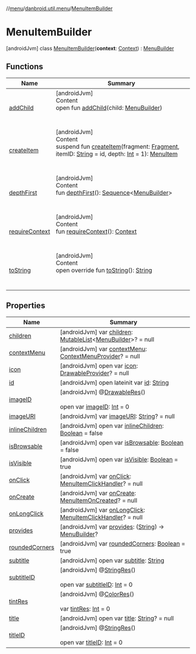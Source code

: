 //[menu](../../../index.md)/[danbroid.util.menu](../index.md)/[MenuItemBuilder](index.md)



# MenuItemBuilder  
 [androidJvm] class [MenuItemBuilder](index.md)(**context**: [Context](https://developer.android.com/reference/kotlin/android/content/Context.html)) : [MenuBuilder](../-menu-builder/index.md)   


## Functions  
  
|  Name |  Summary | 
|---|---|
| <a name="danbroid.util.menu/MenuBuilder/addChild/#danbroid.util.menu.MenuBuilder/PointingToDeclaration/"></a>[addChild](../-menu-builder/add-child.md)| <a name="danbroid.util.menu/MenuBuilder/addChild/#danbroid.util.menu.MenuBuilder/PointingToDeclaration/"></a>[androidJvm]  <br>Content  <br>open fun [addChild](../-menu-builder/add-child.md)(child: [MenuBuilder](../-menu-builder/index.md))  <br><br><br>|
| <a name="danbroid.util.menu/MenuItemBuilder/createItem/#androidx.fragment.app.Fragment#kotlin.String#kotlin.Int/PointingToDeclaration/"></a>[createItem](create-item.md)| <a name="danbroid.util.menu/MenuItemBuilder/createItem/#androidx.fragment.app.Fragment#kotlin.String#kotlin.Int/PointingToDeclaration/"></a>[androidJvm]  <br>Content  <br>suspend fun [createItem](create-item.md)(fragment: [Fragment](https://developer.android.com/reference/kotlin/androidx/fragment/app/Fragment.html), itemID: [String](https://kotlinlang.org/api/latest/jvm/stdlib/kotlin/-string/index.html) = id, depth: [Int](https://kotlinlang.org/api/latest/jvm/stdlib/kotlin/-int/index.html) = 1): [MenuItem](../-menu-item/index.md)  <br><br><br>|
| <a name="danbroid.util.menu/MenuBuilder/depthFirst/#/PointingToDeclaration/"></a>[depthFirst](../-menu-builder/depth-first.md)| <a name="danbroid.util.menu/MenuBuilder/depthFirst/#/PointingToDeclaration/"></a>[androidJvm]  <br>Content  <br>fun [depthFirst](../-menu-builder/depth-first.md)(): [Sequence](https://kotlinlang.org/api/latest/jvm/stdlib/kotlin.sequences/-sequence/index.html)<[MenuBuilder](../-menu-builder/index.md)>  <br><br><br>|
| <a name="danbroid.util.menu/MenuBuilder/requireContext/#/PointingToDeclaration/"></a>[requireContext](../-menu-builder/require-context.md)| <a name="danbroid.util.menu/MenuBuilder/requireContext/#/PointingToDeclaration/"></a>[androidJvm]  <br>Content  <br>fun [requireContext](../-menu-builder/require-context.md)(): [Context](https://developer.android.com/reference/kotlin/android/content/Context.html)  <br><br><br>|
| <a name="danbroid.util.menu/MenuItemBuilder/toString/#/PointingToDeclaration/"></a>[toString](to-string.md)| <a name="danbroid.util.menu/MenuItemBuilder/toString/#/PointingToDeclaration/"></a>[androidJvm]  <br>Content  <br>open override fun [toString](to-string.md)(): [String](https://kotlinlang.org/api/latest/jvm/stdlib/kotlin/-string/index.html)  <br><br><br>|


## Properties  
  
|  Name |  Summary | 
|---|---|
| <a name="danbroid.util.menu/MenuItemBuilder/children/#/PointingToDeclaration/"></a>[children](index.md#%5Bdanbroid.util.menu%2FMenuItemBuilder%2Fchildren%2F%23%2FPointingToDeclaration%2F%5D%2FProperties%2F2119215733)| <a name="danbroid.util.menu/MenuItemBuilder/children/#/PointingToDeclaration/"></a> [androidJvm] var [children](index.md#%5Bdanbroid.util.menu%2FMenuItemBuilder%2Fchildren%2F%23%2FPointingToDeclaration%2F%5D%2FProperties%2F2119215733): [MutableList](https://kotlinlang.org/api/latest/jvm/stdlib/kotlin.collections/-mutable-list/index.html)<[MenuBuilder](../-menu-builder/index.md)>? = null   <br>|
| <a name="danbroid.util.menu/MenuItemBuilder/contextMenu/#/PointingToDeclaration/"></a>[contextMenu](index.md#%5Bdanbroid.util.menu%2FMenuItemBuilder%2FcontextMenu%2F%23%2FPointingToDeclaration%2F%5D%2FProperties%2F2119215733)| <a name="danbroid.util.menu/MenuItemBuilder/contextMenu/#/PointingToDeclaration/"></a> [androidJvm] var [contextMenu](index.md#%5Bdanbroid.util.menu%2FMenuItemBuilder%2FcontextMenu%2F%23%2FPointingToDeclaration%2F%5D%2FProperties%2F2119215733): [ContextMenuProvider](../index.md#%5Bdanbroid.util.menu%2FContextMenuProvider%2F%2F%2FPointingToDeclaration%2F%5D%2FClasslikes%2F2119215733)? = null   <br>|
| <a name="danbroid.util.menu/MenuItemBuilder/icon/#/PointingToDeclaration/"></a>[icon](index.md#%5Bdanbroid.util.menu%2FMenuItemBuilder%2Ficon%2F%23%2FPointingToDeclaration%2F%5D%2FProperties%2F2119215733)| <a name="danbroid.util.menu/MenuItemBuilder/icon/#/PointingToDeclaration/"></a> [androidJvm] open var [icon](index.md#%5Bdanbroid.util.menu%2FMenuItemBuilder%2Ficon%2F%23%2FPointingToDeclaration%2F%5D%2FProperties%2F2119215733): [DrawableProvider](../index.md#%5Bdanbroid.util.menu%2FDrawableProvider%2F%2F%2FPointingToDeclaration%2F%5D%2FClasslikes%2F2119215733)? = null   <br>|
| <a name="danbroid.util.menu/MenuItemBuilder/id/#/PointingToDeclaration/"></a>[id](index.md#%5Bdanbroid.util.menu%2FMenuItemBuilder%2Fid%2F%23%2FPointingToDeclaration%2F%5D%2FProperties%2F2119215733)| <a name="danbroid.util.menu/MenuItemBuilder/id/#/PointingToDeclaration/"></a> [androidJvm] open lateinit var [id](index.md#%5Bdanbroid.util.menu%2FMenuItemBuilder%2Fid%2F%23%2FPointingToDeclaration%2F%5D%2FProperties%2F2119215733): [String](https://kotlinlang.org/api/latest/jvm/stdlib/kotlin/-string/index.html)   <br>|
| <a name="danbroid.util.menu/MenuItemBuilder/imageID/#/PointingToDeclaration/"></a>[imageID](index.md#%5Bdanbroid.util.menu%2FMenuItemBuilder%2FimageID%2F%23%2FPointingToDeclaration%2F%5D%2FProperties%2F2119215733)| <a name="danbroid.util.menu/MenuItemBuilder/imageID/#/PointingToDeclaration/"></a> [androidJvm] @[DrawableRes](https://developer.android.com/reference/kotlin/androidx/annotation/DrawableRes.html)()  <br>  <br>open var [imageID](index.md#%5Bdanbroid.util.menu%2FMenuItemBuilder%2FimageID%2F%23%2FPointingToDeclaration%2F%5D%2FProperties%2F2119215733): [Int](https://kotlinlang.org/api/latest/jvm/stdlib/kotlin/-int/index.html) = 0   <br>|
| <a name="danbroid.util.menu/MenuItemBuilder/imageURI/#/PointingToDeclaration/"></a>[imageURI](index.md#%5Bdanbroid.util.menu%2FMenuItemBuilder%2FimageURI%2F%23%2FPointingToDeclaration%2F%5D%2FProperties%2F2119215733)| <a name="danbroid.util.menu/MenuItemBuilder/imageURI/#/PointingToDeclaration/"></a> [androidJvm] var [imageURI](index.md#%5Bdanbroid.util.menu%2FMenuItemBuilder%2FimageURI%2F%23%2FPointingToDeclaration%2F%5D%2FProperties%2F2119215733): [String](https://kotlinlang.org/api/latest/jvm/stdlib/kotlin/-string/index.html)? = null   <br>|
| <a name="danbroid.util.menu/MenuItemBuilder/inlineChildren/#/PointingToDeclaration/"></a>[inlineChildren](index.md#%5Bdanbroid.util.menu%2FMenuItemBuilder%2FinlineChildren%2F%23%2FPointingToDeclaration%2F%5D%2FProperties%2F2119215733)| <a name="danbroid.util.menu/MenuItemBuilder/inlineChildren/#/PointingToDeclaration/"></a> [androidJvm] open var [inlineChildren](index.md#%5Bdanbroid.util.menu%2FMenuItemBuilder%2FinlineChildren%2F%23%2FPointingToDeclaration%2F%5D%2FProperties%2F2119215733): [Boolean](https://kotlinlang.org/api/latest/jvm/stdlib/kotlin/-boolean/index.html) = false   <br>|
| <a name="danbroid.util.menu/MenuItemBuilder/isBrowsable/#/PointingToDeclaration/"></a>[isBrowsable](index.md#%5Bdanbroid.util.menu%2FMenuItemBuilder%2FisBrowsable%2F%23%2FPointingToDeclaration%2F%5D%2FProperties%2F2119215733)| <a name="danbroid.util.menu/MenuItemBuilder/isBrowsable/#/PointingToDeclaration/"></a> [androidJvm] open var [isBrowsable](index.md#%5Bdanbroid.util.menu%2FMenuItemBuilder%2FisBrowsable%2F%23%2FPointingToDeclaration%2F%5D%2FProperties%2F2119215733): [Boolean](https://kotlinlang.org/api/latest/jvm/stdlib/kotlin/-boolean/index.html) = false   <br>|
| <a name="danbroid.util.menu/MenuItemBuilder/isVisible/#/PointingToDeclaration/"></a>[isVisible](index.md#%5Bdanbroid.util.menu%2FMenuItemBuilder%2FisVisible%2F%23%2FPointingToDeclaration%2F%5D%2FProperties%2F2119215733)| <a name="danbroid.util.menu/MenuItemBuilder/isVisible/#/PointingToDeclaration/"></a> [androidJvm] open var [isVisible](index.md#%5Bdanbroid.util.menu%2FMenuItemBuilder%2FisVisible%2F%23%2FPointingToDeclaration%2F%5D%2FProperties%2F2119215733): [Boolean](https://kotlinlang.org/api/latest/jvm/stdlib/kotlin/-boolean/index.html) = true   <br>|
| <a name="danbroid.util.menu/MenuItemBuilder/onClick/#/PointingToDeclaration/"></a>[onClick](on-click.md)| <a name="danbroid.util.menu/MenuItemBuilder/onClick/#/PointingToDeclaration/"></a> [androidJvm] var [onClick](on-click.md): [MenuItemClickHandler](../index.md#%5Bdanbroid.util.menu%2FMenuItemClickHandler%2F%2F%2FPointingToDeclaration%2F%5D%2FClasslikes%2F2119215733)? = null   <br>|
| <a name="danbroid.util.menu/MenuItemBuilder/onCreate/#/PointingToDeclaration/"></a>[onCreate](on-create.md)| <a name="danbroid.util.menu/MenuItemBuilder/onCreate/#/PointingToDeclaration/"></a> [androidJvm] var [onCreate](on-create.md): [MenuItemOnCreated](../index.md#%5Bdanbroid.util.menu%2FMenuItemOnCreated%2F%2F%2FPointingToDeclaration%2F%5D%2FClasslikes%2F2119215733)? = null   <br>|
| <a name="danbroid.util.menu/MenuItemBuilder/onLongClick/#/PointingToDeclaration/"></a>[onLongClick](on-long-click.md)| <a name="danbroid.util.menu/MenuItemBuilder/onLongClick/#/PointingToDeclaration/"></a> [androidJvm] var [onLongClick](on-long-click.md): [MenuItemClickHandler](../index.md#%5Bdanbroid.util.menu%2FMenuItemClickHandler%2F%2F%2FPointingToDeclaration%2F%5D%2FClasslikes%2F2119215733)? = null   <br>|
| <a name="danbroid.util.menu/MenuItemBuilder/provides/#/PointingToDeclaration/"></a>[provides](index.md#%5Bdanbroid.util.menu%2FMenuItemBuilder%2Fprovides%2F%23%2FPointingToDeclaration%2F%5D%2FProperties%2F2119215733)| <a name="danbroid.util.menu/MenuItemBuilder/provides/#/PointingToDeclaration/"></a> [androidJvm] var [provides](index.md#%5Bdanbroid.util.menu%2FMenuItemBuilder%2Fprovides%2F%23%2FPointingToDeclaration%2F%5D%2FProperties%2F2119215733): ([String](https://kotlinlang.org/api/latest/jvm/stdlib/kotlin/-string/index.html)) -> [MenuBuilder](../-menu-builder/index.md)?   <br>|
| <a name="danbroid.util.menu/MenuItemBuilder/roundedCorners/#/PointingToDeclaration/"></a>[roundedCorners](rounded-corners.md)| <a name="danbroid.util.menu/MenuItemBuilder/roundedCorners/#/PointingToDeclaration/"></a> [androidJvm] var [roundedCorners](rounded-corners.md): [Boolean](https://kotlinlang.org/api/latest/jvm/stdlib/kotlin/-boolean/index.html) = true   <br>|
| <a name="danbroid.util.menu/MenuItemBuilder/subtitle/#/PointingToDeclaration/"></a>[subtitle](index.md#%5Bdanbroid.util.menu%2FMenuItemBuilder%2Fsubtitle%2F%23%2FPointingToDeclaration%2F%5D%2FProperties%2F2119215733)| <a name="danbroid.util.menu/MenuItemBuilder/subtitle/#/PointingToDeclaration/"></a> [androidJvm] open var [subtitle](index.md#%5Bdanbroid.util.menu%2FMenuItemBuilder%2Fsubtitle%2F%23%2FPointingToDeclaration%2F%5D%2FProperties%2F2119215733): [String](https://kotlinlang.org/api/latest/jvm/stdlib/kotlin/-string/index.html)   <br>|
| <a name="danbroid.util.menu/MenuItemBuilder/subtitleID/#/PointingToDeclaration/"></a>[subtitleID](index.md#%5Bdanbroid.util.menu%2FMenuItemBuilder%2FsubtitleID%2F%23%2FPointingToDeclaration%2F%5D%2FProperties%2F2119215733)| <a name="danbroid.util.menu/MenuItemBuilder/subtitleID/#/PointingToDeclaration/"></a> [androidJvm] @[StringRes](https://developer.android.com/reference/kotlin/androidx/annotation/StringRes.html)()  <br>  <br>open var [subtitleID](index.md#%5Bdanbroid.util.menu%2FMenuItemBuilder%2FsubtitleID%2F%23%2FPointingToDeclaration%2F%5D%2FProperties%2F2119215733): [Int](https://kotlinlang.org/api/latest/jvm/stdlib/kotlin/-int/index.html) = 0   <br>|
| <a name="danbroid.util.menu/MenuItemBuilder/tintRes/#/PointingToDeclaration/"></a>[tintRes](tint-res.md)| <a name="danbroid.util.menu/MenuItemBuilder/tintRes/#/PointingToDeclaration/"></a> [androidJvm] @[ColorRes](https://developer.android.com/reference/kotlin/androidx/annotation/ColorRes.html)()  <br>  <br>var [tintRes](tint-res.md): [Int](https://kotlinlang.org/api/latest/jvm/stdlib/kotlin/-int/index.html) = 0   <br>|
| <a name="danbroid.util.menu/MenuItemBuilder/title/#/PointingToDeclaration/"></a>[title](index.md#%5Bdanbroid.util.menu%2FMenuItemBuilder%2Ftitle%2F%23%2FPointingToDeclaration%2F%5D%2FProperties%2F2119215733)| <a name="danbroid.util.menu/MenuItemBuilder/title/#/PointingToDeclaration/"></a> [androidJvm] open var [title](index.md#%5Bdanbroid.util.menu%2FMenuItemBuilder%2Ftitle%2F%23%2FPointingToDeclaration%2F%5D%2FProperties%2F2119215733): [String](https://kotlinlang.org/api/latest/jvm/stdlib/kotlin/-string/index.html)? = null   <br>|
| <a name="danbroid.util.menu/MenuItemBuilder/titleID/#/PointingToDeclaration/"></a>[titleID](index.md#%5Bdanbroid.util.menu%2FMenuItemBuilder%2FtitleID%2F%23%2FPointingToDeclaration%2F%5D%2FProperties%2F2119215733)| <a name="danbroid.util.menu/MenuItemBuilder/titleID/#/PointingToDeclaration/"></a> [androidJvm] @[StringRes](https://developer.android.com/reference/kotlin/androidx/annotation/StringRes.html)()  <br>  <br>open var [titleID](index.md#%5Bdanbroid.util.menu%2FMenuItemBuilder%2FtitleID%2F%23%2FPointingToDeclaration%2F%5D%2FProperties%2F2119215733): [Int](https://kotlinlang.org/api/latest/jvm/stdlib/kotlin/-int/index.html) = 0   <br>|

